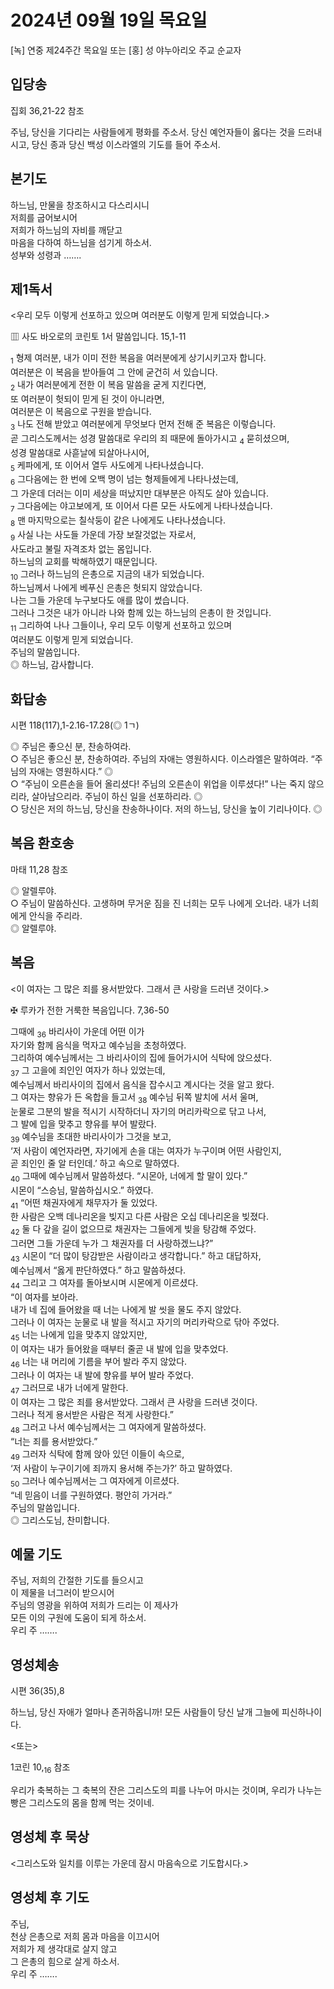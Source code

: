 # 2024년 09월 19일 목요일

[녹] 연중 제24주간 목요일 또는 [홍] 성 야누아리오 주교 순교자  


## 입당송

집회 36,21-22 참조

주님, 당신을 기다리는 사람들에게 평화를 주소서. 당신 예언자들이 옳다는 것을 드러내시고, 당신 종과 당신 백성 이스라엘의 기도를 들어 주소서.  
  
## 본기도

하느님, 만물을 창조하시고 다스리시니  
저희를 굽어보시어  
저희가 하느님의 자비를 깨닫고  
마음을 다하여 하느님을 섬기게 하소서.  
성부와 성령과 …….  
  
## 제1독서

<우리 모두 이렇게 선포하고 있으며 여러분도 이렇게 믿게 되었습니다.>

▥ 사도 바오로의 코린토 1서 말씀입니다. 15,1-11

<sub>1</sub> 형제 여러분, 내가 이미 전한 복음을 여러분에게 상기시키고자 합니다.  
여러분은 이 복음을 받아들여 그 안에 굳건히 서 있습니다.  
<sub>2</sub> 내가 여러분에게 전한 이 복음 말씀을 굳게 지킨다면,  
또 여러분이 헛되이 믿게 된 것이 아니라면,  
여러분은 이 복음으로 구원을 받습니다.  
<sub>3</sub> 나도 전해 받았고 여러분에게 무엇보다 먼저 전해 준 복음은 이렇습니다.  
곧 그리스도께서는 성경 말씀대로 우리의 죄 때문에 돌아가시고 <sub>4</sub> 묻히셨으며,  
성경 말씀대로 사흗날에 되살아나시어,  
<sub>5</sub> 케파에게, 또 이어서 열두 사도에게 나타나셨습니다.  
<sub>6</sub> 그다음에는 한 번에 오백 명이 넘는 형제들에게 나타나셨는데,  
그 가운데 더러는 이미 세상을 떠났지만 대부분은 아직도 살아 있습니다.  
<sub>7</sub> 그다음에는 야고보에게, 또 이어서 다른 모든 사도에게 나타나셨습니다.  
<sub>8</sub> 맨 마지막으로는 칠삭둥이 같은 나에게도 나타나셨습니다.  
<sub>9</sub> 사실 나는 사도들 가운데 가장 보잘것없는 자로서,  
사도라고 불릴 자격조차 없는 몸입니다.  
하느님의 교회를 박해하였기 때문입니다.  
<sub>10</sub> 그러나 하느님의 은총으로 지금의 내가 되었습니다.  
하느님께서 나에게 베푸신 은총은 헛되지 않았습니다.  
나는 그들 가운데 누구보다도 애를 많이 썼습니다.  
그러나 그것은 내가 아니라 나와 함께 있는 하느님의 은총이 한 것입니다.  
<sub>11</sub> 그리하여 나나 그들이나, 우리 모두 이렇게 선포하고 있으며  
여러분도 이렇게 믿게 되었습니다.  
주님의 말씀입니다.  
◎ 하느님, 감사합니다.  
  
## 화답송

시편 118(117),1-2.16-17.28(◎ 1ㄱ)

◎ 주님은 좋으신 분, 찬송하여라.  
○ 주님은 좋으신 분, 찬송하여라. 주님의 자애는 영원하시다. 이스라엘은 말하여라. “주님의 자애는 영원하시다.” ◎  
○ “주님이 오른손을 들어 올리셨다! 주님의 오른손이 위업을 이루셨다!” 나는 죽지 않으리라, 살아남으리라. 주님이 하신 일을 선포하리라. ◎  
○ 당신은 저의 하느님, 당신을 찬송하나이다. 저의 하느님, 당신을 높이 기리나이다. ◎  
  
## 복음 환호송

마태 11,28 참조

◎ 알렐루야.  
○ 주님이 말씀하신다. 고생하며 무거운 짐을 진 너희는 모두 나에게 오너라. 내가 너희에게 안식을 주리라.  
◎ 알렐루야.  
  
## 복음

<이 여자는 그 많은 죄를 용서받았다. 그래서 큰 사랑을 드러낸 것이다.>

✠ 루카가 전한 거룩한 복음입니다. 7,36-50

그때에 <sub>36</sub> 바리사이 가운데 어떤 이가  
자기와 함께 음식을 먹자고 예수님을 초청하였다.  
그리하여 예수님께서는 그 바리사이의 집에 들어가시어 식탁에 앉으셨다.  
<sub>37</sub> 그 고을에 죄인인 여자가 하나 있었는데,  
예수님께서 바리사이의 집에서 음식을 잡수시고 계시다는 것을 알고 왔다.  
그 여자는 향유가 든 옥합을 들고서 <sub>38</sub> 예수님 뒤쪽 발치에 서서 울며,  
눈물로 그분의 발을 적시기 시작하더니 자기의 머리카락으로 닦고 나서,  
그 발에 입을 맞추고 향유를 부어 발랐다.  
<sub>39</sub> 예수님을 초대한 바리사이가 그것을 보고,  
‘저 사람이 예언자라면, 자기에게 손을 대는 여자가 누구이며 어떤 사람인지,  
곧 죄인인 줄 알 터인데.’ 하고 속으로 말하였다.  
<sub>40</sub> 그때에 예수님께서 말씀하셨다. “시몬아, 너에게 할 말이 있다.”  
시몬이 “스승님, 말씀하십시오.” 하였다.  
<sub>41</sub> “어떤 채권자에게 채무자가 둘 있었다.  
한 사람은 오백 데나리온을 빚지고 다른 사람은 오십 데나리온을 빚졌다.  
<sub>42</sub> 둘 다 갚을 길이 없으므로 채권자는 그들에게 빚을 탕감해 주었다.  
그러면 그들 가운데 누가 그 채권자를 더 사랑하겠느냐?”  
<sub>43</sub> 시몬이 “더 많이 탕감받은 사람이라고 생각합니다.” 하고 대답하자,  
예수님께서 “옳게 판단하였다.” 하고 말씀하셨다.  
<sub>44</sub> 그리고 그 여자를 돌아보시며 시몬에게 이르셨다.  
“이 여자를 보아라.  
내가 네 집에 들어왔을 때 너는 나에게 발 씻을 물도 주지 않았다.  
그러나 이 여자는 눈물로 내 발을 적시고 자기의 머리카락으로 닦아 주었다.  
<sub>45</sub> 너는 나에게 입을 맞추지 않았지만,  
이 여자는 내가 들어왔을 때부터 줄곧 내 발에 입을 맞추었다.  
<sub>46</sub> 너는 내 머리에 기름을 부어 발라 주지 않았다.  
그러나 이 여자는 내 발에 향유를 부어 발라 주었다.  
<sub>47</sub> 그러므로 내가 너에게 말한다.  
이 여자는 그 많은 죄를 용서받았다. 그래서 큰 사랑을 드러낸 것이다.  
그러나 적게 용서받은 사람은 적게 사랑한다.”  
<sub>48</sub> 그러고 나서 예수님께서는 그 여자에게 말씀하셨다.  
“너는 죄를 용서받았다.”  
<sub>49</sub> 그러자 식탁에 함께 앉아 있던 이들이 속으로,  
‘저 사람이 누구이기에 죄까지 용서해 주는가?’ 하고 말하였다.  
<sub>50</sub> 그러나 예수님께서는 그 여자에게 이르셨다.  
“네 믿음이 너를 구원하였다. 평안히 가거라.”  
주님의 말씀입니다.  
◎ 그리스도님, 찬미합니다.  
  
## 예물 기도

주님, 저희의 간절한 기도를 들으시고  
이 제물을 너그러이 받으시어  
주님의 영광을 위하여 저희가 드리는 이 제사가  
모든 이의 구원에 도움이 되게 하소서.  
우리 주 …….  
  
## 영성체송

시편 36(35),8

하느님, 당신 자애가 얼마나 존귀하옵니까! 모든 사람들이 당신 날개 그늘에 피신하나이다.  
  
<또는>  
  
1코린 10,<sub>16</sub> 참조  
  
우리가 축복하는 그 축복의 잔은 그리스도의 피를 나누어 마시는 것이며, 우리가 나누는 빵은 그리스도의 몸을 함께 먹는 것이네.  
## 영성체 후 묵상

<그리스도와 일치를 이루는 가운데 잠시 마음속으로 기도합시다.>  
## 영성체 후 기도

주님,  
천상 은총으로 저희 몸과 마음을 이끄시어  
저희가 제 생각대로 살지 않고  
그 은총의 힘으로 살게 하소서.  
우리 주 …….